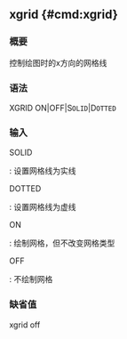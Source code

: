 ## xgrid {#cmd:xgrid}

### 概要

控制绘图时的x方向的网格线

### 语法

XGRID ON|OFF|S`OLID`|D`OTTED`

### 输入

SOLID

:   设置网格线为实线

DOTTED

:   设置网格线为虚线

ON

:   绘制网格，但不改变网格类型

OFF

:   不绘制网格

### 缺省值

xgrid off
